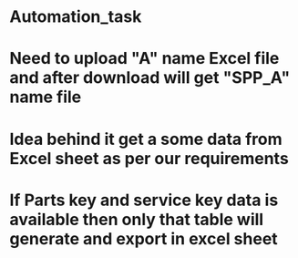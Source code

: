# Automation_task

# Need to upload "A" name Excel file and after download will get "SPP_A" name file
# Idea behind it get a some data from Excel sheet as per our requirements
# If Parts key and service key data is available then only that table will generate and export in excel sheet
